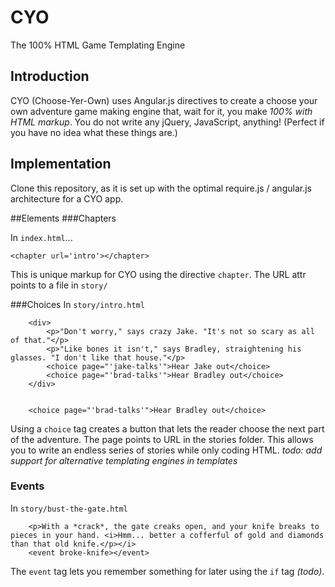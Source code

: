 CYO
===

The 100% HTML Game Templating Engine

Introduction
------------
CYO (Choose-Yer-Own) uses Angular.js directives to create a choose your own adventure game making engine that, wait for it, you make *100% with HTML markup*. You do not write any jQuery, JavaScript, anything! (Perfect if you have no idea what these things are.)

Implementation
--------------
Clone this repository, as it is set up with the optimal require.js / angular.js architecture for a CYO app.

##Elements
###Chapters

In `index.html`...

```
<chapter url='intro'></chapter>
```

This is unique markup for CYO using the directive `chapter`. The URL attr points to a file in `story/`


###Choices
In `story/intro.html`

		<div>
			<p>"Don't worry," says crazy Jake. "It's not so scary as all of that."</p>
			<p>"Like bones it isn't," says Bradley, straightening his glasses. "I don't like that house."</p>
			<choice page="'jake-talks'">Hear Jake out</choice>
			<choice page="'brad-talks'">Hear Bradley out</choice>
		</div>


		<choice page="'brad-talks'">Hear Bradley out</choice>

Using a `choice` tag creates a button that lets the reader choose the next part of the adventure. The page points to URL in the stories folder. This allows you to write an endless series of stories while only coding HTML. *todo: add support for alternative templating engines in templates*


### Events
In `story/bust-the-gate.html`

		<p>With a *crack*, the gate creaks open, and your knife breaks to pieces in your hand. <i>Hmm... better a cofferful of gold and diamonds than that old knife.</p></i>
		<event broke-knife></event>

The `event` tag lets you remember something for later using the `if` tag *(todo)*.